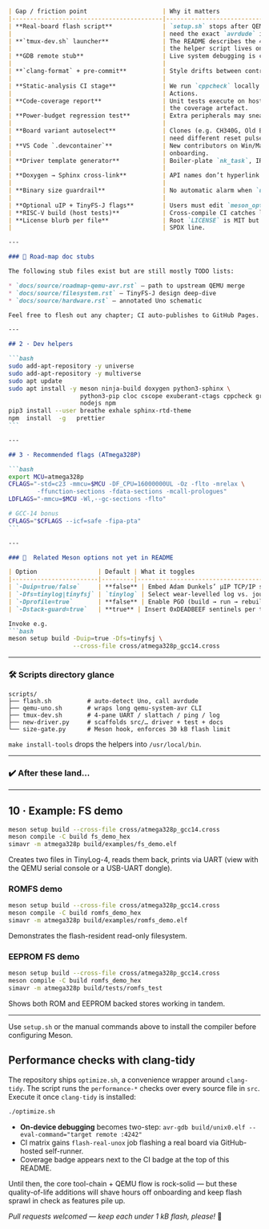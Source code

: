 ````markdown

| Gap / friction point                     | Why it matters                                   | Proposed fix (PR welcome!)                    |
|------------------------------------------|--------------------------------------------------|----------------------------------------------|
| **Real-board flash script**              | `setup.sh` stops after QEMU.  Newcomers still    | Add `./flash.sh` → detects `/dev/ttyACM*`,   |
|                                          | need the exact `avrdude` incantation.            | sets correct baud + boot-reset (1200 bps).   |
| **`tmux-dev.sh` launcher**               | The README describes the 4-pane session, but     | Ship a shell wrapper that spawns tmux panes   |
|                                          | the helper script lives only in docs.            | (`slattach`, UART console, `ping`, `tail -f`).|
| **GDB remote stub**                      | Live system debugging is currently “printf + LED”.| Compile `avr-gdbstub` (≈ 1.2 kB) behind       |
|                                          |                                                  | `-DDEBUG_GDB`, use the 16U2 for CDC bridge.   |
| **`clang-format` + pre-commit**          | Style drifts between contributors.               | Add `.clang-format` identical to LLVM-style   |
|                                          |                                                  | (except 4-space indent), hook via `pre-commit`.|
| **Static-analysis CI stage**             | We run `cppcheck` locally but not in GitHub      | New workflow: `cppcheck --std=c23 --enable=all`|
|                                          | Actions.                                         | + `clang-tidy` (host build).                  |
| **Code-coverage report**                 | Unit tests execute on host but we never publish  | `llvm-cov show` on the native test binary,    |
|                                          | the coverage artefact.                           | upload to Pages.                              |
| **Power-budget regression test**         | Extra peripherals may sneak in >30 mA spikes.    | INA219 script on a HW-in-the-loop runner;     |
|                                          |                                                  | fail PR if average current > 40 mA.           |
| **Board variant autoselect**             | Clones (e.g. CH340G, Old Bootloader @ 0x7E00)    | Detect VID/PID, choose correct reset-baud and |
|                                          | need different reset pulses.                     | boot address via `board.json`.                |
| **VS Code `.devcontainer`**              | New contributors on Win/Mac need zero-setup      | Publish `devcontainer.json` with Debian-stable|
|                                          | onboarding.                                      | + sid overlay, mounts serial device.          |
| **Driver template generator**            | Boiler-plate `nk_task`, IRQ vector, YAML docs.   | `scripts/new-driver.py --name ws2812b` emits  |
|                                          |                                                  | `.c/.h`, test stub and docs skeleton.         |
| **Doxygen → Sphinx cross-link**          | API names don’t hyperlink from the manual.       | Add `breathe_projects['avrix']` in `conf.py`, |
|                                          |                                                  | run `breathe-apigen`.                         |
| **Binary size guardrail**                | No automatic alarm when `unix0.elf` ≥ 30 kB.     | Meson `custom_target('size-gate', …)` fails   |
|                                          |                                                  | if `avr-size -A` reports flash > 30720 bytes. |
| **Optional uIP + TinyFS-J flags**        | Users must edit `meson_options.txt` by hand.     | Expose `-Duip=true -Dfs=tinyfsj` on configure. |
| **RISC-V build (host tests)**            | Cross-compile CI catches little-endian only.     | Add `gcc-riscv64-unknown-elf` matrix entry.    |
| **License blurb per file**               | Root `LICENSE` is MIT but headers still lack the | Run `addlicense` pre-commit to inject SPDX.   |
|                                          | SPDX line.                                       |                                              |

---

### 📓 Road-map doc stubs

The following stub files exist but are still mostly TODO lists:

* `docs/source/roadmap-qemu-avr.rst` — path to upstream QEMU merge  
* `docs/source/filesystem.rst` — TinyFS-J design deep-dive  
* `docs/source/hardware.rst` — annotated Uno schematic

Feel free to flesh out any chapter; CI auto-publishes to GitHub Pages.

---

## 2 · Dev helpers

```bash
sudo add-apt-repository -y universe
sudo add-apt-repository -y multiverse
sudo apt update
sudo apt install -y meson ninja-build doxygen python3-sphinx \
                    python3-pip cloc cscope exuberant-ctags cppcheck graphviz \
                    nodejs npm
pip3 install --user breathe exhale sphinx-rtd-theme
npm  install  -g   prettier
```

---

## 3 · Recommended flags (ATmega328P)

```bash
export MCU=atmega328p
CFLAGS="-std=c23 -mmcu=$MCU -DF_CPU=16000000UL -Oz -flto -mrelax \
        -ffunction-sections -fdata-sections -mcall-prologues"
LDFLAGS="-mmcu=$MCU -Wl,--gc-sections -flto"

# GCC-14 bonus
CFLAGS="$CFLAGS --icf=safe -fipa-pta"
```

---

### 🔗  Related Meson options not yet in README

| Option                 | Default | What it toggles                          |
|------------------------|---------|------------------------------------------|
| `-Duip=true/false`     | **false** | Embed Adam Dunkels’ µIP TCP/IP stack      |
| `-Dfs=tinylog|tinyfsj` | `tinylog` | Select wear-levelled log vs. journal FS   |
| `-Dprofile=true`       | **false** | Enable PGO (build → run → rebuild)        |
| `-Dstack-guard=true`   | **true** | Insert 0xDEADBEEF sentinels per task      |

Invoke e.g.  
```bash
meson setup build -Duip=true -Dfs=tinyfsj \
                  --cross-file cross/atmega328p_gcc14.cross
````

---

### 🛠️  Scripts directory glance

```
scripts/
├── flash.sh          # auto-detect Uno, call avrdude
├── qemu-uno.sh       # wraps long qemu-system-avr CLI
├── tmux-dev.sh       # 4-pane UART / slattach / ping / log
├── new-driver.py     # scaffolds src/… driver + test + docs
└── size-gate.py      # Meson hook, enforces 30 kB flash limit
```

`make install-tools` drops the helpers into `/usr/local/bin`.

---

### ✔️  After these land…

---

## 10 · Example: FS demo

```bash
meson setup build --cross-file cross/atmega328p_gcc14.cross
meson compile -C build fs_demo_hex
simavr -m atmega328p build/examples/fs_demo.elf
```

Creates two files in TinyLog-4, reads them back, prints via UART (view
with the QEMU serial console or a USB-UART dongle).

### ROMFS demo

```bash
meson setup build --cross-file cross/atmega328p_gcc14.cross
meson compile -C build romfs_demo_hex
simavr -m atmega328p build/examples/romfs_demo.elf
```

Demonstrates the flash-resident read-only filesystem.

### EEPROM FS demo

```bash
meson setup build --cross-file cross/atmega328p_gcc14.cross
meson compile -C build romfs_demo_hex
simavr -m atmega328p build/tests/romfs_test
```

Shows both ROM and EEPROM backed stores working in tandem.

---

Use `setup.sh` or the manual commands above to install the compiler
before configuring Meson.

## Performance checks with clang-tidy

The repository ships `optimize.sh`, a convenience wrapper around
``clang-tidy``. The script runs the ``performance-*`` checks over every
source file in ``src``. Execute it once ``clang-tidy`` is installed:

```bash
./optimize.sh
```
* **On-device debugging** becomes two-step:
  `avr-gdb build/unix0.elf --eval-command="target remote :4242"`
* CI matrix gains `flash-real-unox` job flashing a real board via GitHub-hosted
  self-runner.
* Coverage badge appears next to the CI badge at the top of this README.

Until then, the core tool-chain + QEMU flow is rock-solid — but these
quality-of-life additions will shave hours off onboarding and keep flash
sprawl in check as features pile up.

*Pull requests welcomed — keep each under 1 kB flash, please!* 🐜

```
```
